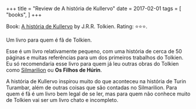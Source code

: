 +++
title = "Review de A história de Kullervo"
date = 2017-02-01
tags = [
    "books",
]
+++

Book: [A história de Kullervo](https://www.goodreads.com/book/show/33846671) by J.R.R. Tolkien. Rating: ⭐️⭐️⭐️.

Um livro para quem é fã de Tolkien.

Esse é um livro relativamente pequeno, com uma história de cerca de 50 páginas e muitas referências para um dos primeiros trabalhos do Tolkien. Eu só recomendaria esse livro para quem já leu outras obras do Tolkien como [Silmarilion](/silmarilion) ou **Os Filhos de Húrin**.

A história de Kullervo inspirou muito do que aconteceu na história de Turin Turambar, além de outras coisas que são contadas no Silmarilion. Para quem é fã é um livro bem legal de se ler, mas para quem não conhece muito de Tolkien vai ser um livro chato e incompleto.
